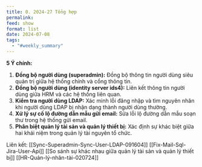 ```yaml
---
title: 0. 2024-27 Tổng hợp
permalink: 
feed: show
format: list
date: 2024-07-08
tags:
  - "#weekly_summary"
---
```

**5 Ý chính:**

1. **Đồng bộ người dùng (superadmin):** Đồng bộ thông tin người dùng siêu quản trị giữa hệ thống chính và cổng thông tin.
2. **Đồng bộ người dùng (identity server ids4):** Liên kết thông tin người dùng giữa HRM và các hệ thống liên quan.
3. **Kiểm tra người dùng LDAP:** Xác minh lỗi đăng nhập và tìm nguyên nhân khi người dùng LDAP bị nhận dạng thành người dùng thường.
4. **Xử lý sự cố lộ đường dẫn mẫu gửi email:** Sửa lỗi lộ đường dẫn mẫu soạn thư trong hệ thống gửi email.
5. **Phân biệt quản lý tài sản và quản lý thiết bị:** Xác định sự khác biệt giữa hai khái niệm trong quản lý tài nguyên tổ chức.


Liên kết:
[[Sync-Superadmin-Sync-User-LDAP-091604]]
[[Fix-Mail-Sql-Jira-User-Api]]
[[So sánh sự khác nhau giữa quản lý tài sản và quản lý thiết bị]]
[[HR-Quản-lý-nhân-tài-020724]]